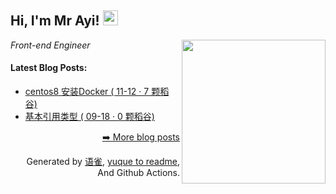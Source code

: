<h2>Hi, I'm Mr Ayi! <img src="https://github.githubassets.com/images/mona-whisper.gif" height="24" /></h2>
<img align='right' src="https://media.giphy.com/media/836HiJc7pgzy8iNXCn/giphy.gif" width="230" />
<p><em>Front-end Engineer </em>

<h4> Latest Blog Posts: </h4>

  - [centos8 安装Docker ( 11-12 · 7 颗稻谷)](https://yuque.com/bordon/blog/si614q)
  - [基本引用类型 ( 09-18 · 0 颗稻谷)](https://yuque.com/bordon/blog/ny150b)


<p align="right"><a href="https://www.yuque.com/bordon/blog">➡️ More blog posts</a></p>
<p align="right">
  Generated by
  <a href="https://www.yuque.com">语雀</a>,
  <a href="https://github.com/marketplace/actions/yuque-to-readme">yuque to readme</a>,
  And Github Actions.
</p>
